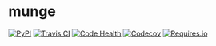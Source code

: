 # munge

[![PyPI](https://img.shields.io/pypi/v/munge.svg?maxAge=3600)](https://pypi.python.org/pypi/munge)
[![Travis CI](https://img.shields.io/travis/20c/munge.svg?maxAge=3600)](https://travis-ci.org/20c/munge)
[![Code Health](https://landscape.io/github/20c/munge/master/landscape.svg?style=flat)](https://landscape.io/github/20c/munge/master)
[![Codecov](https://img.shields.io/codecov/c/github/20c/munge/master.svg?maxAge=3600)](https://codecov.io/github/20c/munge?branch=master)
[![Requires.io](https://img.shields.io/requires/github/20c/munge.svg?maxAge=3600)](https://requires.io/github/20c/munge/requirements)

